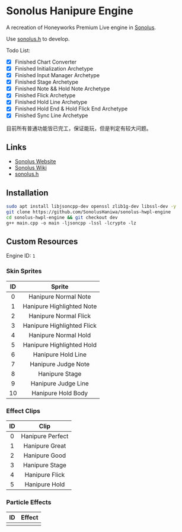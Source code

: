 # Sonolus Hanipure Engine

A recreation of Honeyworks Premium Live engine in [Sonolus](https://sonolus.com).

Use [sonolus.h](https://github.com/SonolusHaniwa/sonolus.h) to develop.

Todo List:

- [x] Finished Chart Converter
- [x] Finished Initialization Archetype
- [x] Finished Input Manager Archetype
- [x] Finished Stage Archetype
- [x] Finished Note && Hold Note Archetype
- [x] Finished Flick Archetype
- [x] Finished Hold Line Archetype
- [x] Finished Hold End & Hold Flick End Archetype
- [x] Finished Sync Line Archetype

目前所有普通功能皆已完工，保证能玩，但是判定有较大问题。

## Links

- [Sonolus Website](https://sonolus.com) 
- [Sonolus Wiki](https://github.com/NonSpicyBurrito/sonolus-wiki)
- [sonolus.h](https://github.com/SonolusHaniwa/sonolus.h)

## Installation

```bash
sudo apt install libjsoncpp-dev openssl zlib1g-dev libssl-dev -y
git clone https://github.com/SonolusHaniwa/sonolus-hwpl-engine
cd sonolus-hwpl-engine && git checkout dev
g++ main.cpp -o main -ljsoncpp -lssl -lcrypto -lz
```

## Custom Resources

Engine ID: `1`

### Skin Sprites

|ID|Sprite| 
|:-:|:-:|
|0|Hanipure Normal Note|
|1|Hanipure Highlighted Note|
|2|Hanipure Normal Flick|
|3|Hanipure Highlighted Flick|
|4|Hanipure Normal Hold|
|5|Hanipure Highlighted Hold|
|6|Hanipure Hold Line|
|7|Hanipure Judge Note|
|8|Hanipure Stage|
|9|Hanipure Judge Line|
|10|Hanipure Hold Body|

### Effect Clips

|ID|Clip|
|:-:|:-:|
|0|Hanipure Perfect|
|1|Hanipure Great|
|2|Hanipure Good|
|3|Hanipure Stage|
|4|Hanipure Flick|
|5|Hanipure Hold|

### Particle Effects

|ID|Effect|
|:-:|:-:|
|||
